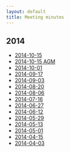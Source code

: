```yaml
---
layout: default
title: Meeting minutes
---
```


<h2>2014</h2>

<ul>
	<li><a href="2014-10-15">2014-10-15</a>
	<li><a href="2014-10-15-AGM">2014-10-15 AGM</a>
	<li><a href="2014-10-01">2014-10-01</a>
	<li><a href="2014-09-17">2014-09-17</a>
	<li><a href="2014-09-03">2014-09-03</a>
	<li><a href="2014-08-20">2014-08-20</a>
	<li><a href="2014-08-06">2014-08-06</a>
	<li><a href="2014-07-16">2014-07-16</a>
	<li><a href="2014-06-27">2014-06-27</a>
	<li><a href="2014-06-12">2014-06-12</a>
	<li><a href="2014-05-29">2014-05-29</a>
	<li><a href="2014-05-13">2014-05-13</a>
	<li><a href="2014-05-01">2014-05-01</a>
	<li><a href="2014-04-15">2014-04-15</a>
	<li><a href="2014-04-03">2014-04-03</a>
</ul>
